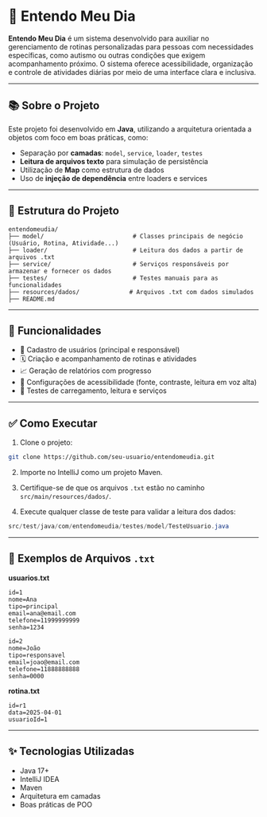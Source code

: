 
# 🧠 Entendo Meu Dia

**Entendo Meu Dia** é um sistema desenvolvido para auxiliar no gerenciamento de rotinas personalizadas para pessoas com necessidades específicas, como autismo ou outras condições que exigem acompanhamento próximo. O sistema oferece acessibilidade, organização e controle de atividades diárias por meio de uma interface clara e inclusiva.

---

## 📚 Sobre o Projeto

Este projeto foi desenvolvido em **Java**, utilizando a arquitetura orientada a objetos com foco em boas práticas, como:
- Separação por **camadas**: `model`, `service`, `loader`, `testes`
- **Leitura de arquivos texto** para simulação de persistência
- Utilização de **Map** como estrutura de dados
- Uso de **injeção de dependência** entre loaders e services

---

## 📁 Estrutura do Projeto

```
entendomeudia/
├── model/                         # Classes principais de negócio (Usuário, Rotina, Atividade...)
├── loader/                        # Leitura dos dados a partir de arquivos .txt
├── service/                       # Serviços responsáveis por armazenar e fornecer os dados
├── testes/                        # Testes manuais para as funcionalidades
├── resources/dados/              # Arquivos .txt com dados simulados
├── README.md
```

---

## 📌 Funcionalidades

- 👤 Cadastro de usuários (principal e responsável)
- 🗓️ Criação e acompanhamento de rotinas e atividades
- 📈 Geração de relatórios com progresso
- 🦻 Configurações de acessibilidade (fonte, contraste, leitura em voz alta)
- 🧪 Testes de carregamento, leitura e serviços

---

## ✅ Como Executar

1. Clone o projeto:

```bash
git clone https://github.com/seu-usuario/entendomeudia.git
```

2. Importe no IntelliJ como um projeto Maven.

3. Certifique-se de que os arquivos `.txt` estão no caminho `src/main/resources/dados/`.

4. Execute qualquer classe de teste para validar a leitura dos dados:

```java
src/test/java/com/entendomeudia/testes/model/TesteUsuario.java
```

---

## 🧪 Exemplos de Arquivos `.txt`

**usuarios.txt**
```
id=1
nome=Ana
tipo=principal
email=ana@email.com
telefone=11999999999
senha=1234

id=2
nome=João
tipo=responsavel
email=joao@email.com
telefone=11888888888
senha=0000
```

**rotina.txt**
```
id=r1
data=2025-04-01
usuarioId=1
```

---

## ✨ Tecnologias Utilizadas

- Java 17+
- IntelliJ IDEA
- Maven
- Arquitetura em camadas
- Boas práticas de POO
